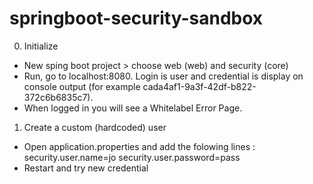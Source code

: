 # springboot-security-sandbox

0. Initialize

- New sping boot project > choose web (web) and security (core)
- Run, go to localhost:8080. Login is user and credential is display on console output (for example cada4af1-9a3f-42df-b822-372c6b6835c7).
- When logged in you will see a Whitelabel Error Page.

1. Create a custom (hardcoded) user
- Open application.properties and add the folowing lines : 
security.user.name=jo
security.user.password=pass
- Restart and try new credential
